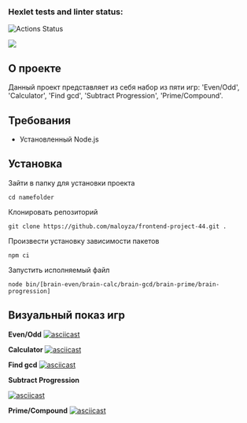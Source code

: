 ### Hexlet tests and linter status:
![Actions Status](https://github.com/maloyza/frontend-project-44/workflows/hexlet-check/badge.svg)

<a href="https://codeclimate.com/github/maloyza/frontend-project-44/maintainability"><img src="https://api.codeclimate.com/v1/badges/2544362cec530bc0a94f/maintainability" /></a>

## О проекте

Данный проект представляет из себя набор из пяти игр: 'Even/Odd', 'Calculator', 'Find gcd', 'Subtract Progression', 'Prime/Compound'.

## Требования
<ul>
    <li>Установленный Node.js</li>
</ul>

## Установка
Зайти в папку для установки проекта

    cd namefolder
Клонировать репозиторий

    git clone https://github.com/maloyza/frontend-project-44.git .
Произвести установку зависимости пакетов

    npm ci
Запустить исполняемый файл

    node bin/[brain-even/brain-calc/brain-gcd/brain-prime/brain-progression]

## Визуальный показ игр

**Even/Odd**
[![asciicast](https://asciinema.org/a/545940.svg)](https://asciinema.org/a/545940)

**Calculator**
[![asciicast](https://asciinema.org/a/ftgM8CzHEGl18VoAR1QNxZgjz.svg)](https://asciinema.org/a/ftgM8CzHEGl18VoAR1QNxZgjz)

**Find gcd**
[![asciicast](https://asciinema.org/a/27hBR0eoNZMkkVVQOBjshfmBm.svg)](https://asciinema.org/a/27hBR0eoNZMkkVVQOBjshfmBm)

**Subtract Progression**

[![asciicast](https://asciinema.org/a/RFMXJG4VRvlr8qKkuIKN0ACYc.svg)](https://asciinema.org/a/RFMXJG4VRvlr8qKkuIKN0ACYc)

**Prime/Compound**
[![asciicast](https://asciinema.org/a/TaQQHBUECzAOiReBu2KNVsIJQ.svg)](https://asciinema.org/a/TaQQHBUECzAOiReBu2KNVsIJQ)


